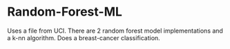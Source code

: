 # Random-Forest-ML

Uses a file from UCI. There are 2 random forest model implementations and a k-nn algorithm.
Does a breast-cancer classification.
